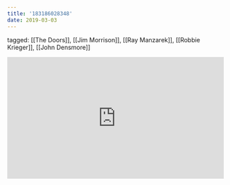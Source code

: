 ```yaml
---
title: '183186028348'
date: 2019-03-03
---
```

tagged: [[The Doors]], [[Jim Morrison]], [[Ray Manzarek]], [[Robbie Krieger]], [[John Densmore]]
<iframe allow="accelerometer; autoplay; clipboard-write; encrypted-media; gyroscope; picture-in-picture" allowfullscreen="" frameborder="0" height="281" id="youtube_iframe" src="https://www.youtube.com/embed/uk_ilymWo4s?feature=oembed&amp;enablejsapi=1&amp;origin=https://safe.txmblr.com&amp;wmode=opaque" width="500"></iframe>